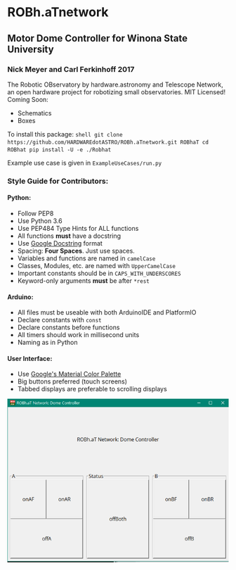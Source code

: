 # ROBh.aTnetwork
## Motor Dome Controller for Winona State University
### Nick Meyer and Carl Ferkinhoff 2017
The Robotic OBservatory by hardware.astronomy and Telescope Network, an open hardware project for robotizing
small observatories.
MIT Licensed!
Coming Soon:
  * Schematics
  * Boxes

To install this package:
    ```shell
    git clone https://github.com/HARDWAREdotASTRO/ROBh.aTnetwork.git ROBhaT
    cd ROBhat
    pip install -U -e ./Robhat
    ```

Example use case is given in `ExampleUseCases/run.py`


### Style Guide for Contributors:
#### Python:
* Follow PEP8
* Use Python 3.6
* Use PEP484 Type Hints for ALL functions
* All functions **must** have a docstring
* Use [Google Docstring](http://sphinxcontrib-napoleon.readthedocs.io/en/latest/example_google.html) format
* Spacing: **Four Spaces**. Just use spaces.
* Variables and functions are named in `camelCase`
* Classes, Modules, etc. are named with `UpperCamelCase`
* Important constants should be in `CAPS_WITH_UNDERSCORES`
* Keyword-only arguments **must** be after `*rest`

#### Arduino:
* All files must be useable with both ArduinoIDE and PlatformIO
* Declare constants with `const`
* Declare constants before functions
* All timers should work in millisecond units
* Naming as in Python

#### User Interface:
* Use [Google's Material Color Palette](https://material.io/guidelines/style/color.html)
* Big buttons preferred (touch screens)
* Tabbed displays are preferable to scrolling displays

![Picture of Current UI](https://raw.githubusercontent.com/HARDWAREdotASTRO/ROBh.aTnetwork/master/temp_UI.PNG)

